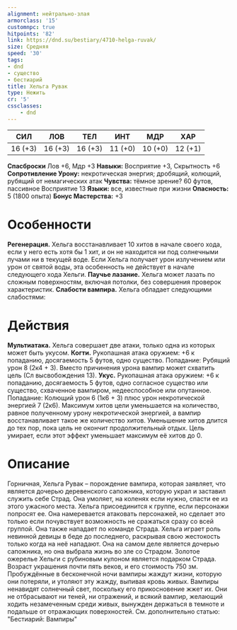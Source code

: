 ```yaml
---
alignment: нейтрально-злая
armorclass: '15'
customnpc: true
hitpoints: '82'
link: https://dnd.su/bestiary/4710-helga-ruvak/
size: Средняя
speed: '30'
tags:
- dnd
- существо
- бестиарий
title: Хельга Рувак
type: Нежить
cr: '5'
cssclasses:
    - dnd
---
```



| СИЛ | ЛОВ | ТЕЛ | ИНТ | МДР | ХАР |
|---|---|---|---|---|---|
| 16 (+3) | 16 (+3) | 16 (+3) | 11 (+0) | 10 (+0) | 12 (+1) |
**Спасброски** Лов +6, Мдр +3
**Навыки:** Восприятие +3, Скрытность +6
**Сопротивление Урону:** некротическая энергия; дробящий, колющий, рубящий от немагических атак
**Чувства:** тёмное зрение? 60 футов, пассивное Восприятие 13
**Языки:** все, известные при жизни
**Опасность:** 5 (1800 опыта)
**Бонус Мастерства:** +3


# Особенности
**Регенерация.** Хельга восстанавливает 10 хитов в начале своего хода, если у него есть хотя бы 1 хит, и он не находится ни под солнечными лучами ни в текущей воде. Если Хельга получает урон излучением или урон от святой воды, эта особенность не действует в начале следующего хода Хельги.
**Паучье лазание.** Хельга может лазать по сложным поверхностям, включая потолки, без совершения проверок характеристик.
**Слабости вампира.** Хельга обладает следующими слабостями:


# Действия
**Мультиатака.** Хельга совершает две атаки, только одна из которых может быть укусом.
**Когти.** Рукопашная атака оружием: +6 к попаданию, досягаемость 5 футов, одно существо. Попадание: Рубящий урон 8 (2к4 + 3). Вместо причинения урона вампир может схватить цель (Сл высвобождения 13).
**Укус.** Рукопашная атака оружием: +6 к попаданию, досягаемость 5 футов, одно согласное существо или существо, схваченное вампиром, недееспособное или опутанное. Попадание: Колющий урон 6 (1к6 + 3) плюс урон некротической энергией 7 (2к6). Максимум хитов цели уменьшается на количество, равное полученному урону некротической энергией, а вампир восстанавливает такое же количество хитов. Уменьшение хитов длится до тех пор, пока цель не окончит продолжительный отдых. Цель умирает, если этот эффект уменьшает максимум её хитов до 0.


# Описание
Горничная, Хельга Рувак – порождение вампира, которая заявляет, что является дочерью деревенского сапожника, которую украл и заставил служить себе Страд. Она умоляет, на коленях если нужно, спасти ее из этого ужасного места. Хельга присоединится к группе, если персонажи попросят ее. Она намеревается атаковать персонажей, но сделает это только если почувствует возможность не сражаться сразу со всей группой. Она также нападает по команде Страда. Хельга играет роль невинной девицы в беде до последнего, раскрывая свою жестокость только когда на неё нападают. Она на самом деле является дочерью сапожника, но она выбрала жизнь во зле со Страдом. Золотое ожерелье Хельги с рубиновым кулоном является подарком Страда. Возраст украшения почти пять веков, и его стоимость 750 зм. Пробуждённые в бесконечной ночи вампиры жаждут жизни, которую они потеряли, и утоляют эту жажду, выпивая кровь живых. Вампиры ненавидят солнечный свет, поскольку его прикосновение жжет их. Они не отбрасывают ни теней, ни отражений, и всякий вампир, желающий ходить незамеченным среди живых, вынужден держаться в темноте и подальше от отражающих поверхностей. См. дополнительно статью: "Бестиарий: Вампиры"